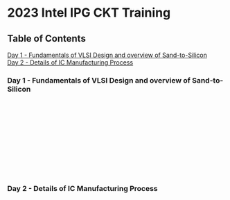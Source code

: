 # 2023 Intel IPG CKT Training

## Table of Contents
<a href="#one">Day 1 - Fundamentals of VLSI Design and overview of Sand-to-Silicon</a>
<br>
<a href="#two">Day 2 - Details of IC Manufacturing Process</a>
<br>


### Day 1 - Fundamentals of VLSI Design and overview of Sand-to-Silicon












<br>
<br>
<br>
<br>
<br>
<br>
<br>
<br>
<br>
<br>

<a name="user-content-two"></a>
### Day 2 - Details of IC Manufacturing Process


